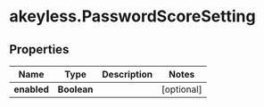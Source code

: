 # akeyless.PasswordScoreSetting

## Properties

Name | Type | Description | Notes
------------ | ------------- | ------------- | -------------
**enabled** | **Boolean** |  | [optional] 


